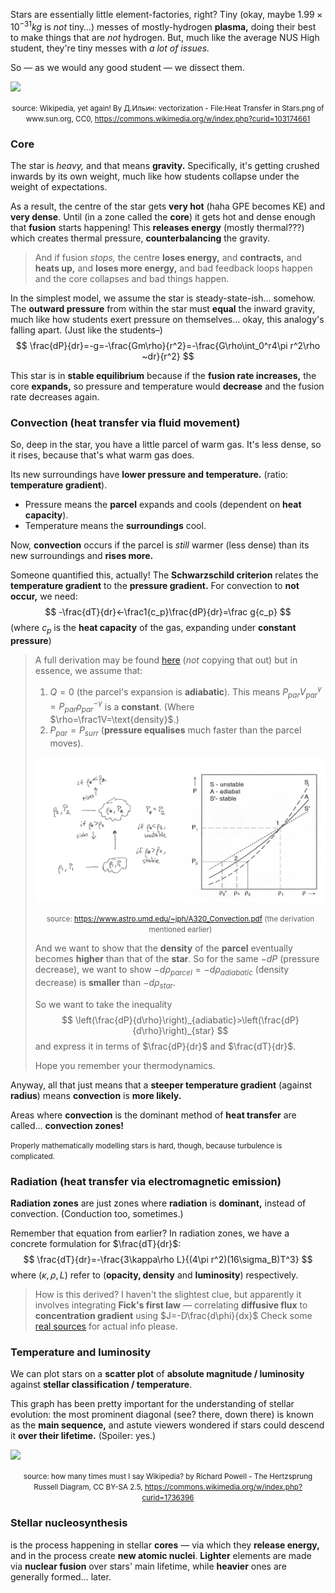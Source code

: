 Stars are essentially little element-factories, right? Tiny (okay, maybe $1.99\times 10^{-31}kg$ is *not* tiny…) messes of mostly-hydrogen **plasma,** doing their best to make things that are *not* hydrogen. But, much like the average NUS High student, they're tiny messes with *a lot of issues.*

So — as we would any good student — we dissect them.

![](https://upload.wikimedia.org/wikipedia/commons/thumb/b/b9/Heat_Transfer_in_Stars-en.svg/2880px-Heat_Transfer_in_Stars-en.svg.png)

<p style="text-align:center"><small>source: Wikipedia, yet again! By Д.Ильин: vectorization - File:Heat Transfer in Stars.png of www.sun.org, CC0, <a href="https://commons.wikimedia.org/w/index.php?curid=103174661">https://commons.wikimedia.org/w/index.php?curid=103174661</a></small></p>

### Core

The star is *heavy,* and that means **gravity.** Specifically, it's getting crushed inwards by its own weight, much like how students collapse under the weight of expectations. 

As a result, the centre of the star gets **very hot** (haha GPE becomes KE) and **very dense**. Until (in a zone called the **core**) it gets hot and dense enough that **fusion** starts happening! This **releases energy** (mostly thermal???) which creates thermal pressure, **counterbalancing** the gravity. 

> And if fusion *stops,* the centre **loses energy,** and **contracts,** and **heats up,** and **loses more energy,** and bad feedback loops happen and the core collapses and bad things happen.

In the simplest model, we assume the star is steady-state-ish… somehow. The **outward pressure** from within the star must **equal** the inward gravity, much like how students exert pressure on themselves… okay, this analogy's falling apart. (Just like the students–)
$$
\frac{dP}{dr}=-g=-\frac{Gm\rho}{r^2}=-\frac{G\rho\int_0^r4\pi r^2\rho ~dr}{r^2}
$$

This star is in **stable equilibrium** because if the **fusion rate increases,** the core **expands,** so pressure and temperature would **decrease** and the fusion rate decreases again.

### Convection (heat transfer via fluid movement)

So, deep in the star, you have a little parcel of warm gas. It's less dense, so it rises, because that's what warm gas does.

Its new surroundings have **lower pressure and temperature.** (ratio: **temperature gradient**).

- Pressure means the **parcel** expands and cools (dependent on **heat capacity**).
- Temperature means the **surroundings** cool.

Now, **convection** occurs if the parcel is *still* warmer (less dense) than its new surroundings and **rises more.** 

Someone quantified this, actually! The **Schwarzschild criterion** relates the **temperature gradient** to the **pressure gradient.** For convection to **not occur,** we need:
$$
-\frac{dT}{dr}<-\frac1{c_p}\frac{dP}{dr}=\frac g{c_p}
$$
(where $c_p$ is the **heat capacity** of the gas, expanding under **constant pressure**)

> A full derivation may be found [here](https://www.astro.umd.edu/~jph/A320_Convection.pdf) (*not* copying that out) but in essence, we assume that: 
>
> 1. $Q=0$ (the parcel's expansion is **adiabatic**). This means $P_{par}V_{par}^\gamma=P_{par}\rho_{par}^{-\gamma}$ is a **constant**. (Where $\rho=\frac1V=\text{density}$.)
> 2. $P_{par}=P_{surr}$ (**pressure equalises** much faster than the parcel moves). 
>
> ![](/static/blob.png)
>
> <p style="text-align:center"><small>source: <a href="https://www.astro.umd.edu/~jph/A320_Convection.pdf">https://www.astro.umd.edu/~jph/A320_Convection.pdf</a> (the derivation mentioned earlier)</small></p>
>
> And we want to show that the **density** of the **parcel** eventually becomes **higher** than that of the **star**. So for the same $-dP$ (pressure decrease), we want to show $-d\rho_{parcel}=-d\rho_{adiabatic}$ (density decrease) is **smaller** than $-d\rho_{star}$.
>
> So we want to take the inequality
> $$
> \left(\frac{dP}{d\rho}\right)_{adiabatic}>\left(\frac{dP}{d\rho}\right)_{star}
> $$
> and express it in terms of $\frac{dP}{dr}$ and $\frac{dT}{dr}$.
>
> Hope you remember your thermodynamics.

Anyway, all that just means that a **steeper temperature gradient** (against **radius**) means **convection** is **more likely.** 

Areas where **convection** is the dominant method of **heat transfer** are called… **convection zones!** 

<small>Properly mathematically modelling stars is hard, though, because turbulence is complicated.</small>

### Radiation (heat transfer via electromagnetic emission)

**Radiation zones** are just zones where **radiation** is **dominant,** instead of convection. (Conduction too, sometimes.)

Remember that equation from earlier? In radiation zones, we have a concrete formulation for $\frac{dT}{dr}$:
$$
\frac{dT}{dr}=-\frac{3\kappa\rho L}{(4\pi r^2)(16\sigma_B)T^3}
$$
where ($\kappa,\rho,L$) refer to (**opacity, density** and **luminosity**) respectively.

> How is this derived? I haven't the slightest clue, but apparently it involves integrating **Fick's first law** — correlating **diffusive flux** to **concentration gradient** using $J=-D\frac{d\phi}{dx}$ Check some [real sources](https://en.wikipedia.org/wiki/Radiation_zone) for actual info please.

### Temperature and luminosity

We can plot stars on a **scatter plot** of **absolute magnitude / luminosity** against **stellar classification / temperature**. 

This graph has been pretty important for the understanding of stellar evolution: the most prominent diagonal (see? there, down there) is known as the **main sequence,** and astute viewers wondered if stars could descend it **over their lifetime.** (Spoiler: yes.)

![](https://upload.wikimedia.org/wikipedia/commons/6/6b/HRDiagram.png)

<p style="text-align:center"><small>source: how many times must I say Wikipedia? by Richard Powell - The Hertzsprung Russell Diagram, CC BY-SA 2.5, <a href="https://commons.wikimedia.org/w/index.php?curid=1736396">https://commons.wikimedia.org/w/index.php?curid=1736396</a></small></p>


### Stellar nucleosynthesis

is the process happening in stellar **cores** — via which they **release energy,** and in the process create **new atomic nuclei**. **Lighter** elements are made via **nuclear fusion** over stars' main lifetime, while **heavier** ones are generally formed… later.
